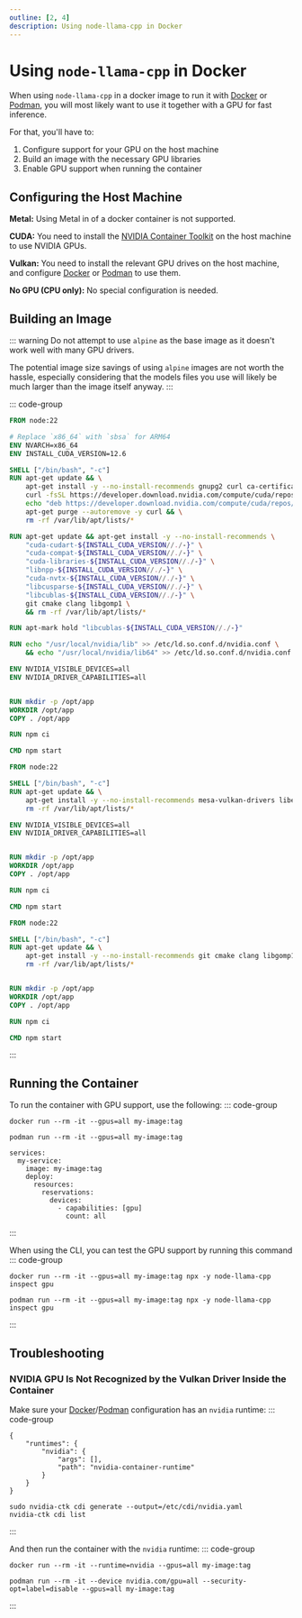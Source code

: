 ```yaml
---
outline: [2, 4]
description: Using node-llama-cpp in Docker
---
```

# Using `node-llama-cpp` in Docker
When using `node-llama-cpp` in a docker image to run it with [Docker](https://www.docker.com) or [Podman](https://podman.io), you will most likely want to use it together with a GPU for fast inference.

For that, you'll have to:
1. Configure support for your GPU on the host machine
2. Build an image with the necessary GPU libraries
3. Enable GPU support when running the container

## Configuring the Host Machine
**Metal:** Using Metal in of a docker container is not supported.

**CUDA:** You need to install the [NVIDIA Container Toolkit](https://docs.nvidia.com/datacenter/cloud-native/container-toolkit/latest/install-guide.html#installation) on the host machine to use NVIDIA GPUs.

**Vulkan:** You need to install the relevant GPU drives on the host machine, and configure [Docker](https://www.docker.com) or [Podman](https://podman.io) to use them.

**No GPU (CPU only):** No special configuration is needed.

## Building an Image
::: warning
Do not attempt to use `alpine` as the base image as it doesn't work well with many GPU drivers.

The potential image size savings of using `alpine` images are not worth the hassle,
especially considering that the models files you use will likely be much larger than the image itself anyway.
:::


::: code-group
```Dockerfile [CUDA]
FROM node:22

# Replace `x86_64` with `sbsa` for ARM64
ENV NVARCH=x86_64
ENV INSTALL_CUDA_VERSION=12.6

SHELL ["/bin/bash", "-c"]
RUN apt-get update && \
    apt-get install -y --no-install-recommends gnupg2 curl ca-certificates && \
    curl -fsSL https://developer.download.nvidia.com/compute/cuda/repos/ubuntu2404/${NVARCH}/3bf863cc.pub | apt-key add - && \
    echo "deb https://developer.download.nvidia.com/compute/cuda/repos/ubuntu2404/${NVARCH} /" > /etc/apt/sources.list.d/cuda.list && \
    apt-get purge --autoremove -y curl && \
    rm -rf /var/lib/apt/lists/*

RUN apt-get update && apt-get install -y --no-install-recommends \
    "cuda-cudart-${INSTALL_CUDA_VERSION//./-}" \
    "cuda-compat-${INSTALL_CUDA_VERSION//./-}" \
    "cuda-libraries-${INSTALL_CUDA_VERSION//./-}" \
    "libnpp-${INSTALL_CUDA_VERSION//./-}" \
    "cuda-nvtx-${INSTALL_CUDA_VERSION//./-}" \
    "libcusparse-${INSTALL_CUDA_VERSION//./-}" \
    "libcublas-${INSTALL_CUDA_VERSION//./-}" \
    git cmake clang libgomp1 \
    && rm -rf /var/lib/apt/lists/*

RUN apt-mark hold "libcublas-${INSTALL_CUDA_VERSION//./-}"

RUN echo "/usr/local/nvidia/lib" >> /etc/ld.so.conf.d/nvidia.conf \
    && echo "/usr/local/nvidia/lib64" >> /etc/ld.so.conf.d/nvidia.conf

ENV NVIDIA_VISIBLE_DEVICES=all
ENV NVIDIA_DRIVER_CAPABILITIES=all


RUN mkdir -p /opt/app
WORKDIR /opt/app
COPY . /opt/app

RUN npm ci

CMD npm start
```
```Dockerfile [Vulkan]
FROM node:22

SHELL ["/bin/bash", "-c"]
RUN apt-get update && \
    apt-get install -y --no-install-recommends mesa-vulkan-drivers libegl1 git cmake clang libgomp1 && \
    rm -rf /var/lib/apt/lists/*

ENV NVIDIA_VISIBLE_DEVICES=all
ENV NVIDIA_DRIVER_CAPABILITIES=all


RUN mkdir -p /opt/app
WORKDIR /opt/app
COPY . /opt/app

RUN npm ci

CMD npm start
```
```Dockerfile [No GPU <span style="opacity: 0.4">(CPU only)</span>]
FROM node:22

SHELL ["/bin/bash", "-c"]
RUN apt-get update && \
    apt-get install -y --no-install-recommends git cmake clang libgomp1 && \
    rm -rf /var/lib/apt/lists/*


RUN mkdir -p /opt/app
WORKDIR /opt/app
COPY . /opt/app

RUN npm ci

CMD npm start
```
:::

## Running the Container
To run the container with GPU support, use the following:
::: code-group
```shell[<code>docker</code> CLI]
docker run --rm -it --gpus=all my-image:tag
```
```shell[<code>podman</code> CLI]
podman run --rm -it --gpus=all my-image:tag
```
```yaml[<code>docker-compose.yml</code>]
services:
  my-service:
    image: my-image:tag
    deploy:
      resources:
        reservations:
          devices:
            - capabilities: [gpu]
              count: all
```
:::

When using the CLI, you can test the GPU support by running this command
::: code-group
```shell[<code>docker</code> CLI]
docker run --rm -it --gpus=all my-image:tag npx -y node-llama-cpp inspect gpu
```
```shell[<code>podman</code> CLI]
podman run --rm -it --gpus=all my-image:tag npx -y node-llama-cpp inspect gpu
```
:::

## Troubleshooting
### NVIDIA GPU Is Not Recognized by the Vulkan Driver Inside the Container
Make sure your [Docker](https://www.docker.com)/[Podman](https://podman.io) configuration has an `nvidia` runtime:
::: code-group
```json[Docker <code>/etc/docker/daemon.json</code>]
{
    "runtimes": {
        "nvidia": {
            "args": [],
            "path": "nvidia-container-runtime"
        }
    }
}
```
```shell[Podman]
sudo nvidia-ctk cdi generate --output=/etc/cdi/nvidia.yaml
nvidia-ctk cdi list
```
:::

And then run the container with the `nvidia` runtime:
::: code-group
```shell[<code>docker</code> CLI]
docker run --rm -it --runtime=nvidia --gpus=all my-image:tag
```
```shell[<code>podman</code> CLI]
podman run --rm -it --device nvidia.com/gpu=all --security-opt=label=disable --gpus=all my-image:tag
```
:::
